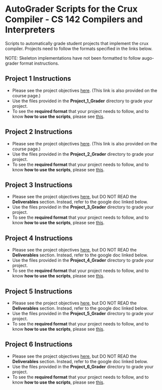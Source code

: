 # AutoGrader Scripts for the Crux Compiler - CS 142 Compilers and Interpreters
Scripts to automatically grade student projects that implement the crux compiler. Projects need to follow the formats specified in the links below. 

NOTE: Skeleton implementations have not been formatted to follow augo-grader format instructions.

## Project 1 Instructions
* Please see the project objectives [here](http://web.cs.ucla.edu/~harryxu/courses/142/ProjectGuide/Project1/index.htm). (This link is also provided on the course page.) 
* Use the files provided in the **Project_1_Grader** directory to grade your project. 
* To see the **required format** that your project needs to follow, and to know **how to use the scripts**, please see [this](https://docs.google.com/document/d/1nrHPuLTbz8wwjoUfW0pa6RSn2X0XLYPWNXOBZY3_9Lc/edit?usp=sharing).

## Project 2 Instructions
* Please see the project objectives [here](http://www.ics.uci.edu/~guoqingx/courses/142/ProjectGuide/Project2/index.htm). (This link is also provided on the course page.) 
* Use the files provided in the **Project_2_Grader** directory to grade your project. 
* To see the **required format** that your project needs to follow, and to know **how to use the scripts**, please see [this](https://docs.google.com/document/d/1Aq5Ztdi_WBH67bDKIy4Z-3iCenN0vrEO5cX1fHs69u4/edit?usp=sharing).

## Project 3 Instructions
* Please see the project objectives [here](http://www.ics.uci.edu/~guoqingx/courses/142/ProjectGuide/Project3/index.htm), but DO NOT READ the **Deliverables** section. Instead, refer to the google doc linked below.  
* Use the files provided in the **Project_3_Grader** directory to grade your project. 
* To see the **required format** that your project needs to follow, and to know **how to use the scripts**, please see [this](https://docs.google.com/document/d/1OMdfTplJ9SGDN64JBXt5G8SlZ7-Kt0eh4q-DBfEyT4M/edit?usp=sharing).

## Project 4 Instructions
* Please see the project objectives [here](http://www.ics.uci.edu/~guoqingx/courses/142/ProjectGuide/Project4/index.htm), but DO NOT READ the **Deliverables** section. Instead, refer to the google doc linked below.
* Use the files provided in the **Project_4_Grader** directory to grade your project.
* To see the **required format** that your project needs to follow, and to know **how to use the scripts**, please see [this](https://docs.google.com/document/d/1CCRBVxC5RPOLgIjPqe5JfnBWWELPDJfXUg1AOkIVAo4/edit?usp=sharing).

## Project 5 Instructions
* Please see the project objectives [here](http://www.ics.uci.edu/~guoqingx/courses/142/ProjectGuide/Project5/index.htm), but DO NOT READ the **Deliverables** section. Instead, refer to the google doc linked below.
* Use the files provided in the **Project_5_Grader** directory to grade your project.
* To see the **required format** that your project needs to follow, and to know **how to use the scripts**, please see [this](https://docs.google.com/document/d/1M214ovNrigSJuSZzzvYa0vtFPDC-UbIfVF-RbuF3mfw/edit?usp=sharing).

## Project 6 Instructions
* Please see the project objectives [here](http://www.ics.uci.edu/~guoqingx/courses/142/ProjectGuide/Project6/index.htm), but DO NOT READ the **Deliverables** section. Instead, refer to the google doc linked below.
* Use the files provided in the **Project_6_Grader** directory to grade your project.
* To see the **required format** that your project needs to follow, and to know **how to use the scripts**, please see [this](https://docs.google.com/document/d/1mEYSfCENBuCg-1E7sJ9WcW6W4C6sxH_pupximx-kCf4/edit?usp=sharing).



